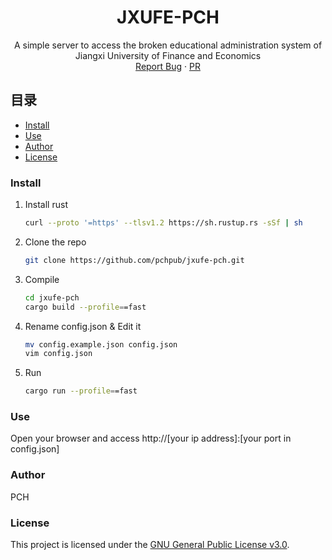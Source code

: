 
<p align="center">
  <h1 align="center">JXUFE-PCH</h1>
  <p align="center">
    A simple server to access the broken educational administration system of Jiangxi University of Finance and Economics
    <br />
    <a href="https://github.com/pchpub/jxufe-pch/issues">Report Bug</a>
    ·
    <a href="https://github.com/pchpub/jxufe-pch/pulls">PR</a>
  </p>
</p>

## 目录

- [Install](#install)
- [Use](#use)
- [Author](#author)
- [License](#license)

### Install

1. Install rust

   ```sh
   curl --proto '=https' --tlsv1.2 https://sh.rustup.rs -sSf | sh
   ```

2. Clone the repo

   ```sh
   git clone https://github.com/pchpub/jxufe-pch.git
   ```

3. Compile

   ```sh
   cd jxufe-pch
   cargo build --profile==fast
   ```

4. Rename config.json & Edit it

   ```sh
   mv config.example.json config.json
   vim config.json
   ```

5. Run

   ```sh
   cargo run --profile==fast
   ```

### Use

   Open your browser and access http://[your ip address]:[your port in config.json]

### Author

   PCH

### License

   This project is licensed under the [GNU General Public License v3.0](./LICENSE).
